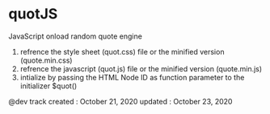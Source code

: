 # quotJS
JavaScript onload random quote engine
1. refrence the style sheet (quot.css) file or the minified version (quote.min.css)
2. refrence the javascript (quot.js) file or the minified version (quote.min.js)
3. intialize by passing the HTML Node ID as function parameter to the initializer $quot()

@dev track
created : October 21, 2020
updated : October 23, 2020

